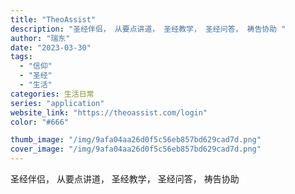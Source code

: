 ```yaml
---
title: "TheoAssist"
description: "圣经伴侣， 从要点讲道， 圣经教学， 圣经问答， 祷告协助 "
author: "瑞东"
date: "2023-03-30"
tags:
  - "信仰"
  - "圣经"
  - "生活"
categories: 生活日常
series: "application"
website_link: "https://theoassist.com/login"
color: "#666"

thumb_image: "/img/9afa04aa26d0f5c56eb857bd629cad7d.png"
cover_image: "/img/9afa04aa26d0f5c56eb857bd629cad7d.png"
---
```


圣经伴侣， 从要点讲道， 圣经教学， 圣经问答， 祷告协助 